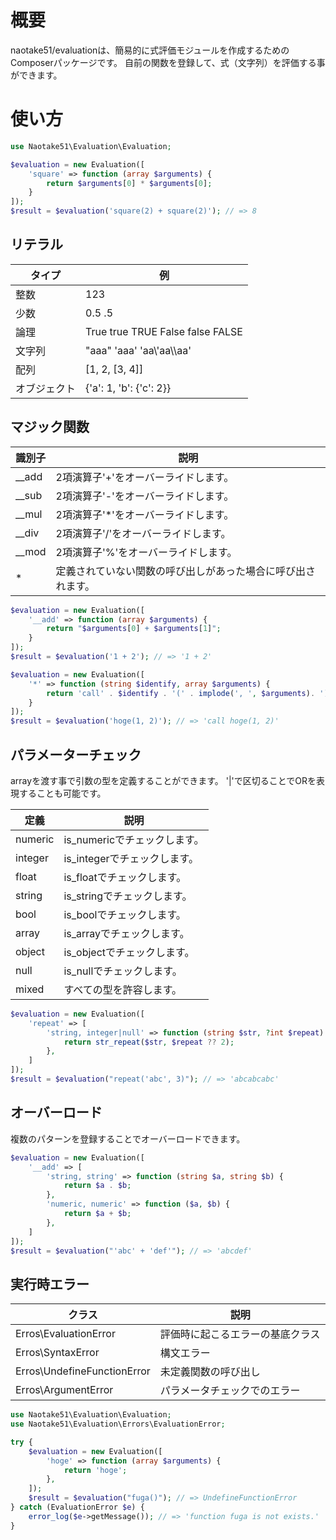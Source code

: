 # 概要
naotake51/evaluationは、簡易的に式評価モジュールを作成するためのComposerパッケージです。
自前の関数を登録して、式（文字列）を評価する事ができます。

# 使い方

```php
use Naotake51\Evaluation\Evaluation;

$evaluation = new Evaluation([
    'square' => function (array $arguments) {
        return $arguments[0] * $arguments[0];
    }
]);
$result = $evaluation('square(2) + square(2)'); // => 8
```
## リテラル
|タイプ|例|
|---|---|
|整数|123|
|少数|0.5 .5|
|論理|True true TRUE False  false FALSE|
|文字列|"aaa" 'aaa' 'aa\\'aa\\\\aa'|
|配列|[1, 2, [3, 4]]|
|オブジェクト|{'a': 1, 'b': {'c': 2}}|

## マジック関数

|識別子|説明|
|---|---|
|__add|2項演算子'+'をオーバーライドします。|
|__sub|2項演算子'-'をオーバーライドします。|
|__mul|2項演算子'*'をオーバーライドします。|
|__div|2項演算子'/'をオーバーライドします。|
|__mod|2項演算子'%'をオーバーライドします。|
|*|定義されていない関数の呼び出しがあった場合に呼び出されます。|


```php
$evaluation = new Evaluation([
    '__add' => function (array $arguments) {
        return "$arguments[0] + $arguments[1]";
    }
]);
$result = $evaluation('1 + 2'); // => '1 + 2'
```

```php
$evaluation = new Evaluation([
    '*' => function (string $identify, array $arguments) {
        return 'call' . $identify . '(' . implode(', ', $arguments). ')';
    }
]);
$result = $evaluation('hoge(1, 2)'); // => 'call hoge(1, 2)'
```

## パラメーターチェック

arrayを渡す事で引数の型を定義することができます。
'|'で区切ることでORを表現することも可能です。

|定義|説明|
|---|---|
|numeric|is_numericでチェックします。|
|integer|is_integerでチェックします。|
|float|is_floatでチェックします。|
|string|is_stringでチェックします。|
|bool|is_boolでチェックします。|
|array|is_arrayでチェックします。|
|object|is_objectでチェックします。|
|null|is_nullでチェックします。|
|mixed|すべての型を許容します。|

```php
$evaluation = new Evaluation([
    'repeat' => [
        'string, integer|null' => function (string $str, ?int $repeat) {
            return str_repeat($str, $repeat ?? 2);
        },
    ]
]);
$result = $evaluation("repeat('abc', 3)"); // => 'abcabcabc'
```

## オーバーロード

複数のパターンを登録することでオーバーロードできます。

```php
$evaluation = new Evaluation([
    '__add' => [
        'string, string' => function (string $a, string $b) {
            return $a . $b;
        },
        'numeric, numeric' => function ($a, $b) {
            return $a + $b;
        },
    ]
]);
$result = $evaluation("'abc' + 'def'"); // => 'abcdef'
```

## 実行時エラー

|クラス|説明|
|---|---|
|Erros\EvaluationError|評価時に起こるエラーの基底クラス|
|Erros\SyntaxError|構文エラー|
|Erros\UndefineFunctionError|未定義関数の呼び出し|
|Erros\ArgumentError|パラメータチェックでのエラー|

```php
use Naotake51\Evaluation\Evaluation;
use Naotake51\Evaluation\Errors\EvaluationError;

try {
    $evaluation = new Evaluation([
        'hoge' => function (array $arguments) {
            return 'hoge';
        },
    ]);
    $result = $evaluation("fuga()"); // => UndefineFunctionError
} catch (EvaluationError $e) {
    error_log($e->getMessage()); // => 'function fuga is not exists.'
}
```